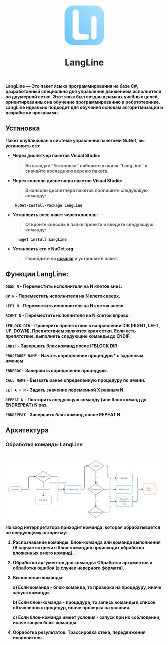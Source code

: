 <p align="center">
    <br>
      <img src="Images/LangLine_Small.png"  width=25%  align="center"/>
      <h1 align="center">LangLine</h1>
    <br>
<p>
	
<b> LangLine <b> — Это пакет языка программирования на базе C#, разработанный специально для управления движением исполнителя по двумерной сетке. Этот язык был создан в рамках учебных целей, ориентированных на обучение программированию и робототехнике. LangLine идеально подходит для обучения основам алгоритмизации и разработки программн.
  
## Установка
Пакет опубликован в системе управления пакетами NuGet, вы установить его:
- Через диспетчер пакетов Visual Studio:
  	> Во вкладке "Установка" наберите в поиск "LangLine" и скачайте последнюю версию пакета.
- Через консоль диспетчера пакетов Visual Studio:
  	> В консоли диспетчера пакетов пропишите следующую команду:
   ```
	NuGet\Install-Package LangLine
   ```
- Установить весь пакет через консоль:
	> Откройте консоль в папке проекта и введите следующую команду:
  ```
	nuget install LangLine
   ```
- Установить его с NuGet.org:
  	> Перейдите по [ссылке](https://www.nuget.org/packages/LangLine/) и установите пакет.


## Функции LangLine:
`DOWN N` - Переместить исполнителя на N клеток вниз.

`UP N` - Переместить исполнителя на N клеток вверх.

`LEFT N` - Переместить исполнителя на N клеток влево.

`RIGHT N` - Переместить исполнителя на N клеток вправо.

`IFBLOCK DIR` - Проверить препятствие в направлении DIR (RIGHT, LEFT, UP, DOWN). Препятствием являются края сетки. Если есть препятствие, выполнить следующие команды до ENDIF.

`ENDIF` - Завершить блок команд после IFBLOCK DIR.

`PROCEDURE NAME` - Начать определение процедуры* с заданным именем.

`ENDPROC` - Завершить определение процедуры.

`CALL NAME` - Вызвать ранее определенную процедуру по имени.

`SET X = N` - Задать значение переменной X равным N.

`REPEAT N` - Повторить следующую команду (или блок команд до ENDREPEAT) N раз.

`ENDREPEAT` - Завершить блок команд после REPEAT N.

## Архитектура

### Обработка команды LangLine

<p align="center">
    <br>
      <img src="Assets/CommandArchBright.png"  align="center"/>
    <br>
<p>

На вход интерпретатора приходит команда, которая обрабатывается по следующему алгоритму:

1) Распознавание команды: Блок-команда или команда выполнения (В случае встречи с блок-командой происходит обработка вложенных в него команд).
2) Обработка аргументов для команды: Обработка аргументов и обработка ошибок (в случае неверного формата).
3) Выполнение команды:
   
   a) Если команда - блок-команда, то проверка на процедуру, иначе запуск команды.

   b) Если блок-команда - процедура, то запись команды в список объявленных процедур, иначе проверка на условия.
   
   c) Если блок-команда имеет условия - запуск при их соблюдении, иначе запуск блок-команды.
   
4) Обработка результатов: Трассировка стека, передвижения исполнителя.

